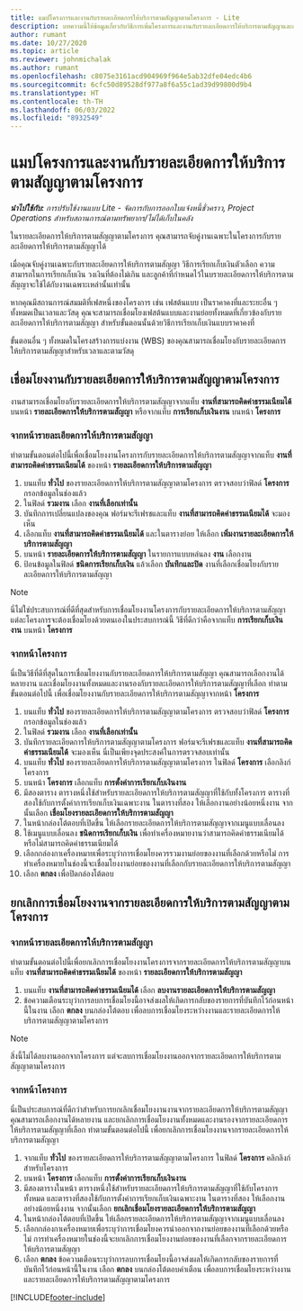 ```yaml
---
title: แมปโครงการและงานกับรายละเอียดการให้บริการตามสัญญาตามโครงการ - Lite
description: บทความนี้ให้ข้อมูลเกี่ยวกับวิธีการเพิ่มโครงการและงานกับรายละเอียดการให้บริการตามสัญญาและการลบออก
author: rumant
ms.date: 10/27/2020
ms.topic: article
ms.reviewer: johnmichalak
ms.author: rumant
ms.openlocfilehash: c8075e3161acd904969f964e5ab32dfe04edc4b6
ms.sourcegitcommit: 6cfc50d89528df977a8f6a55c1ad39d99800d9b4
ms.translationtype: HT
ms.contentlocale: th-TH
ms.lasthandoff: 06/03/2022
ms.locfileid: "8932549"
---
```

# <a name="map-projects-and-tasks-to-a-project-based-contract-line"></a>แมปโครงการและงานกับรายละเอียดการให้บริการตามสัญญาตามโครงการ 

_**นำไปใช้กับ:** การปรับใช้งานแบบ Lite - จัดการกับการออกใบแจ้งหนี้ชั่วคราว, Project Operations สำหรับสถานการณ์ตามทรัพยากร/ไม่ได้เก็บในคลัง_

ในรายละเอียดการให้บริการตามสัญญาตามโครงการ คุณสามารถจับคู่งานเฉพาะในโครงการกับรายละเอียดการให้บริการตามสัญญาได้

เมื่อคุณจับคู่งานเฉพาะกับรายละเอียดการให้บริการตามสัญญา วิธีการเรียกเก็บเงินตัวเลือก ความสามารถในการเรียกเก็บเงิน วงเงินที่ต้องไม่เกิน และลูกค้าที่กำหนดไว้ในบรายละเอียดการให้บริการตามสัญญาจะใช้ได้กับงานเฉพาะเหล่านั้นเท่านั้น

หากคุณมีสถานการณ์สมมติที่เฟสหนึ่งของโครงการ เช่น เฟสต้นแบบ เป็นราคาคงที่และระยะอื่น ๆ ทั้งหมดเป็นเวลาและวัสดุ คุณจะสามารถเชื่อมโยงเฟสต้นแบบและงานย่อยทั้งหมดที่เกี่ยวข้องกับรายละเอียดการให้บริการตามสัญญา สำหรับขั้นตอนนั้นด้วยวิธีการเรียกเก็บเงินแบบราคาคงที่

ขั้นตอนอื่น ๆ ทั้งหมดในโครงสร้างการแบ่งงาน (WBS) ของคุณสามารถเชื่อมโยงกับรายละเอียดการให้บริการตามสัญญาสำหรับเวลาและตามวัสดุ

## <a name="associate-tasks-to-project-based-contract-lines"></a>เชื่อมโยงงานกับรายละเอียดการให้บริการตามสัญญาตามโครงการ

งานสามารถเชื่อมโยงกับรายละเอียดการให้บริการตามสัญญาจากแท็บ **งานที่สามารถคิดค่าธรรมเนียมได้** บนหน้า **รายละเอียดการให้บริการตามสัญญา** หรือจากแท็บ **การเรียกเก็บเงินงาน** บนหน้า **โครงการ**

### <a name="from-the-contract-line-page"></a>จากหน้ารายละเอียดการให้บริการตามสัญญา

ทำตามขั้นตอนต่อไปนี้เพื่อเชื่อมโยงงานโครงการกับรายละเอียดการให้บริการตามสัญญาจากแท็บ **งานที่สามารถคิดค่าธรรมเนียมได้** ของหน้า **รายละเอียดการให้บริการตามสัญญา**

1. บนแท็บ **ทั่วไป** ของรายละเอียดการให้บริการตามสัญญาตามโครงการ ตรวจสอบว่าฟิลด์ **โครงการ** กรอกข้อมูลในช่องแล้ว
2. ในฟิลด์ **รวมงาน** เลือก **งานที่เลือกเท่านั้น**
3. บันทึกการเปลี่ยนแปลงของคุณ ฟอร์มจะรีเฟรชและแท็บ **งานที่สามารถคิดค่าธรรมเนียมได้** จะมองเห็น
4. เลือกแท็บ **งานที่สามารถคิดค่าธรรมเนียมได้** และในตารางย่อย ให้เลือก **เพิ่มงานรายละเอียดการให้บริการตามสัญญา**
5. บนหน้า **รายละเอียดการให้บริการตามสัญญา** ในรายการแบบหล่นลง **งาน** เลือกงาน 
6. ป้อนข้อมูลในฟิลด์ **ชนิดการเรียกเก็บเงิน** แล้วเลือก **บันทึกและปิด** งานที่เลือกเชื่อมโยงกับรายละเอียดการให้บริการตามสัญญา

> [!NOTE]
> นี่ไม่ใช่ประสบการณ์ที่ดีที่สุดสำหรับการเชื่อมโยงงานโครงการกับรายละเอียดการให้บริการตามสัญญา แต่ละโครงการจะต้องเชื่อมโยงด้วยตนเองในประสบการณ์นี้ วิธีที่ดีกว่าคือจากแท็บ **การเรียกเก็บเงินงาน** บนหน้า **โครงการ**

### <a name="from-the-project-page"></a>จากหน้าโครงการ

นี่เป็นวิธีที่ดีที่สุดในการเชื่อมโยงงานกับรายละเอียดการให้บริการตามสัญญา คุณสามารถเลือกงานได้หลายงาน และเชื่อมโยงงานทั้งหมดและงานรองกับรายละเอียดการให้บริการตามสัญญาที่เลือก ทำตามขั้นตอนต่อไปนี้ เพื่อเชื่อมโยงงานกับรายละเอียดการให้บริการตามสัญญาจากหน้า **โครงการ**

1. บนแท็บ **ทั่วไป** ของรายละเอียดการให้บริการตามสัญญาตามโครงการ ตรวจสอบว่าฟิลด์ **โครงการ** กรอกข้อมูลในช่องแล้ว
2. ในฟิลด์ **รวมงาน** เลือก **งานที่เลือกเท่านั้น**
3. บันทึกรายละเอียดการให้บริการตามสัญญาตามโครงการ ฟอร์มจะรีเฟรชและแท็บ **งานที่สามารถคิดค่าธรรมเนียมได้** จะมองเห็น นี่เป็นเพียงจุดประสงค์ในการตรวจสอบเท่านั้น
4. บนแท็บ **ทั่วไป** ของรายละเอียดการให้บริการตามสัญญาตามโครงการ ในฟิลด์ **โครงการ** เลือกลิงก์โครงการ
5. บนหน้า **โครงการ** เลือกแท็บ **การตั้งค่าการเรียกเก็บเงินงาน**
6. มีสองตาราง ตารางหนึ่งใช้สำหรับรายละเอียดการให้บริการตามสัญญาที่ใช้กับทั้งโครงการ ตารางที่สองใช้กับการตั้งค่าการเรียกเก็บเงินเฉพาะงาน ในตารางที่สอง ให้เลือกงานอย่างน้อยหนึ่งงาน จากนั้นเลือก **เชื่อมโยงรายละเอียดการให้บริการตามสัญญา**
7. ในหน้ากล่องโต้ตอบที่เปิดขึ้น ให้เลือกรายละเอียดการให้บริการตามสัญญาจากเมนูแบบเลื่อนลง
8. ใช้เมนูแบบเลื่อนลง **ชนิดการเรียกเก็บเงิน** เพื่อทำเครื่องหมายงานว่าสามารถคิดค่าธรรมเนียมได้หรือไม่สามารถคิดค่าธรรมเนียมได้
9. เลือกกล่องกาเครื่องหมายเพื่อระบุว่าการเชื่อมโยงควรรวมงานย่อยของงานที่เลือกด้วยหรือไม่ การทำเครื่องหมายในช่องนี้จะเชื่อมโยงงานย่อยของงานที่เลือกกับรายละเอียดการให้บริการตามสัญญา
10. เลือก **ตกลง** เพื่อปิดกล่องโต้ตอบ

## <a name="unassociate-tasks-from-project-based-contract-lines"></a>ยกเลิกการเชื่อมโยงงานจากรายละเอียดการให้บริการตามสัญญาตามโครงการ

### <a name="from-the-contract-line-page"></a>จากหน้ารายละเอียดการให้บริการตามสัญญา

ทำตามขั้นตอนต่อไปนี้เพื่อยกเลิกการเชื่อมโยงงานโครงการจากรายละเอียดการให้บริการตามสัญญาบนแท็บ **งานที่สามารถคิดค่าธรรมเนียมได้** ของหน้า **รายละเอียดการให้บริการตามสัญญา**

1. บนแท็บ **งานที่สามารถคิดค่าธรรมเนียมได้** เลือก **ลบงานรายละเอียดการให้บริการตามสัญญา**
2. ข้อความเตือนระบุว่าการลบการเชื่อมโยงนี้อาจส่งผลให้เกิดการกลับของรายการที่บันทึกไว้ก่อนหน้านี้ในงาน เลือก **ตกลง** บนกล่องโต้ตอบ เพื่อลบการเชื่อมโยงระหว่างงานและรายละเอียดการให้บริการตามสัญญาตามโครงการ 

> [!NOTE]
> สิ่งนี้ไม่ได้ลบงานออกจากโครงการ แต่จะลบการเชื่อมโยงงานออกจากรายละเอียดการให้บริการตามสัญญาตามโครงการ

### <a name="from-the-project-page"></a>จากหน้าโครงการ

นี่เป็นประสบการณ์ที่ดีกว่าสำหรับการยกเลิกเชื่อมโยงงานงานจากรายละเอียดการให้บริการตามสัญญา คุณสามารถเลือกงานได้หลายงาน และยกเลิกการเชื่อมโยงงานทั้งหมดและงานรองจากรายละเอียดการให้บริการตามสัญญาที่เลือก ทำตามขั้นตอนต่อไปนี้ เพื่อยกเลิกการเชื่อมโยงงานจากรายละเอียดการให้บริการตามสัญญา

1. จากแท็บ **ทั่วไป** ของรายละเอียดการให้บริการตามสัญญาตามโครงการ ในฟิลด์ **โครงการ** คลิกลิงก์สำหรับโครงการ
2. บนหน้า **โครงการ** เลือกแท็บ **การตั้งค่าการเรียกเก็บเงินงาน**
3. มีสองตารางในหน้า ตารางหนึ่งใช้สำหรับรายละเอียดการให้บริการตามสัญญาที่ใช้กับโครงการทั้งหมด และตารางที่สองใช้กับการตั้งค่าการเรียกเก็บเงินเฉพาะงาน ในตารางที่สอง ให้เลือกงานอย่างน้อยหนึ่งงาน จากนั้นเลือก **ยกเลิกเชื่อมโยงรายละเอียดการให้บริการตามสัญญา**
4. ในหน้ากล่องโต้ตอบที่เปิดขึ้น ให้เลือกรายละเอียดการให้บริการตามสัญญาจากเมนูแบบเลื่อนลง
5. เลือกกล่องกาเครื่องหมายเพื่อระบุว่าการเชื่อมโยงควรนำออกจากงานย่อยของงานที่เลือกด้วยหรือไม่ การทำเครื่องหมายในช่องนี้จะยกเลิกการเชื่อมโยงงานย่อยของงานที่เลือกจากรายละเอียดการให้บริการตามสัญญา
6. เลือก **ตกลง** ข้อความเตือนระบุว่าการลบการเชื่อมโยงนี้อาจส่งผลให้เกิดการกลับของรายการที่บันทึกไว้ก่อนหน้านี้ในงาน เลือก **ตกลง** บนกล่องโต้ตอบคำเตือน เพื่อลบการเชื่อมโยงระหว่างงานและรายละเอียดการให้บริการตามสัญญาตามโครงการ


[!INCLUDE[footer-include](../../includes/footer-banner.md)]
